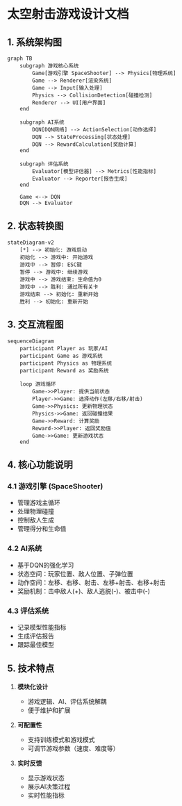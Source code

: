 # 太空射击游戏设计文档

## 1. 系统架构图

```mermaid
graph TB
    subgraph 游戏核心系统
        Game[游戏引擎 SpaceShooter] --> Physics[物理系统]
        Game --> Renderer[渲染系统]
        Game --> Input[输入处理]
        Physics --> CollisionDetection[碰撞检测]
        Renderer --> UI[用户界面]
    end

    subgraph AI系统
        DQN[DQN网络] --> ActionSelection[动作选择]
        DQN --> StateProcessing[状态处理]
        DQN --> RewardCalculation[奖励计算]
    end

    subgraph 评估系统
        Evaluator[模型评估器] --> Metrics[性能指标]
        Evaluator --> Reporter[报告生成]
    end

    Game <--> DQN
    DQN --> Evaluator
```

## 2. 状态转换图

```mermaid
stateDiagram-v2
    [*] --> 初始化: 游戏启动
    初始化 --> 游戏中: 开始游戏
    游戏中 --> 暂停: ESC键
    暂停 --> 游戏中: 继续游戏
    游戏中 --> 游戏结束: 生命值为0
    游戏中 --> 胜利: 通过所有关卡
    游戏结束 --> 初始化: 重新开始
    胜利 --> 初始化: 重新开始
```

## 3. 交互流程图

```mermaid
sequenceDiagram
    participant Player as 玩家/AI
    participant Game as 游戏系统
    participant Physics as 物理系统
    participant Reward as 奖励系统

    loop 游戏循环
        Game->>Player: 提供当前状态
        Player->>Game: 选择动作(左移/右移/射击)
        Game->>Physics: 更新物理状态
        Physics->>Game: 返回碰撞结果
        Game->>Reward: 计算奖励
        Reward->>Player: 返回奖励值
        Game->>Game: 更新游戏状态
    end
```

## 4. 核心功能说明

### 4.1 游戏引擎 (SpaceShooter)
- 管理游戏主循环
- 处理物理碰撞
- 控制敌人生成
- 管理得分和生命值

### 4.2 AI系统
- 基于DQN的强化学习
- 状态空间：玩家位置、敌人位置、子弹位置
- 动作空间：左移、右移、射击、左移+射击、右移+射击
- 奖励机制：击中敌人(+)、敌人逃脱(-)、被击中(-)

### 4.3 评估系统
- 记录模型性能指标
- 生成评估报告
- 跟踪最佳模型

## 5. 技术特点

1. **模块化设计**
   - 游戏逻辑、AI、评估系统解耦
   - 便于维护和扩展

2. **可配置性**
   - 支持训练模式和游戏模式
   - 可调节游戏参数（速度、难度等）

3. **实时反馈**
   - 显示游戏状态
   - 展示AI决策过程
   - 实时性能指标